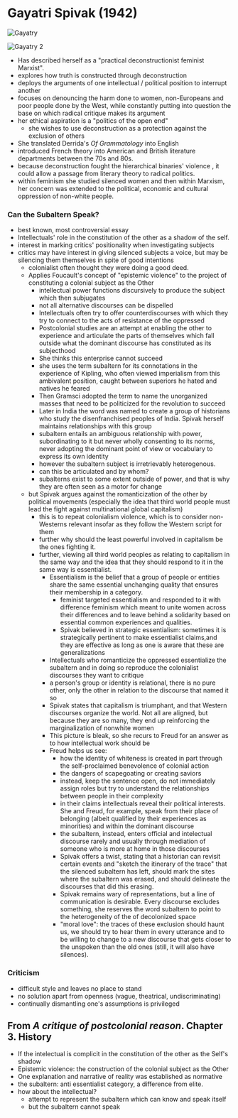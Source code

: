 # Gayatri Spivak (1942)

![Gayatry](https://i.pinimg.com/originals/15/d9/b5/15d9b5b2b9989ef567f2d1cc125752d6.jpg)

![Gayatry 2](https://huminst.uic.edu/wp-content/uploads/sites/412/2019/09/1-1.png)

- Has described herself as a "practical deconstructionist feminist Marxist".
- explores how truth is constructed through deconstruction
- deploys the arguments of one intellectual / political position to interrupt another
- focuses on denouncing the harm done to women, non-Europeans and poor people done by the West, while constantly putting into question the base on which radical critique makes its argument
- her ethical aspiration is a "politics of the open end"
  - she wishes to use deconstruction as a protection against the exclusion of others
- She translated Derrida's *Of Grammatology* into English
- introduced French theory into American and British literature departments between the 70s and 80s.
- because deconstruction fought the hierarchical binaries' violence , it could allow a passage from literary theory to radical politics.
- within feminism she studied silenced women and then within Marxism, her concern was extended to the political, economic and cultural oppression of non-white people.

###  Can the Subaltern Speak?
- best known, most controversial essay
- Intellectuals' role in the constitution of the other as a shadow of the self.
- interest in marking critics' positionality when investigating subjects
- critics may have interest in giving silenced subjects a voice, but may be silencing them themselves in spite of good intentions
  - colonialist often thought they were doing a good deed.
  - Applies Foucault's concept of "epistemic violence" to the project of constituting a colonial subject as the Other
    - intellectual power functions discursively to produce the subject which then subjugates
    - not all alternative discourses can be dispelled
    - Intellectuals often try to offer counterdiscourses with which they try to connect to the acts of resistance of the oppressed
    - Postcolonial studies are an attempt at enabling the other to experience and articulate the parts of themselves which fall outside what the dominant discourse has constituted as its subjecthood
    - She thinks this enterprise cannot succeed
    - she uses the term subaltern for its connotations in the experience of Kipling, who often viewed imperialism from this ambivalent position, caught between superiors he hated and natives he feared
    - Then Gramsci adopted the term to name the unorganized masses that need to be politicized for the revolution to succeed
    - Later in India the word was named to create a group of historians who study the disenfranchised peoples of India. Spivak herself maintains relationships with this group
    - subaltern entails an ambiguous relationship with power, subordinating to it but never wholly consenting to its norms, never adopting the dominant point of view or vocabulary to express its own identity
    - however the subaltern subject is irretrievably heterogenous.
    - can this be articulated and by whom?
    - subalterns exist to some extent outside of power, and that is why they are often seen as a motor for change
  - but Spivak argues against the romanticization of the other by political movements (especially the idea that third world people must lead the fight against  multinational global capitalism)
    - this is to repeat colonialism violence, which is to consider non-Westerns relevant insofar as they follow the Western script for them
    - further why should the least powerful involved in capitalism be the ones fighting it.
    - further, viewing all third world peoples as relating to capitalism in the same way and the idea that they should respond to it in the same way is essentialist.
      - Essentialism is the belief that a group of people or entities share the same essential unchanging quality that ensures their membership in a category.
        - feminist targeted essentialism and responded to it with difference feminism which meant to unite women across their differences and to leave behind a solidarity based on essential common experiences and qualities.
        - Spivak believed in strategic essentialism: sometimes it is strategically pertinent to make essentialist claims,and they are effective as long as one is aware that these are generalizations
      - Intellectuals who romanticize the oppressed essentialize the subaltern and in doing so reproduce the colonialist discourses they want to critique
      - a person's group or identity is relational, there is no pure other, only the other in relation to the discourse that named it so
      - Spivak states that capitalism is triumphant, and that Western discourses organize the world. Not all are aligned, but because they are so many, they end up reinforcing the marginalization of nonwhite women
      - This picture is bleak, so she recurs to Freud for an answer as to how intellectual work should be
      - Freud helps us see:
        - how the identity of whiteness is created in part through the self-proclaimed benevolence of colonial action
        - the dangers of scapegoating or creating saviors
        - instead, keep the sentence open, do not immediately assign roles but try to understand the relationships between people in their complexity
        - in their claims intellectuals reveal their political interests. She and Freud, for example, speak from their place of belonging (albeit qualified by their experiences as minorities) and within the dominant discourse
        - the subaltern, instead, enters official and intelectual discourse rarely and usually through mediation of someone who is more at home in those discourses
        - Spivak offers a twist, stating that a historian can revisit certain events and "sketch the itinerary of the trace" that the silenced subaltern has left, should mark the sites where the subaltern was erased, and should delineate the discourses that did this erasing.
        - Spivak remains wary of representations, but a line of communication is desirable. Every discourse excludes something, she reserves the word subaltern to point to the heterogeneity of the of decolonized space
        - "moral love": the traces of these exclusion should haunt us, we should try to hear them in every utterance and to be willing to change to a new discourse that gets closer to the unspoken than the old ones (still, it will also have silences).

### Criticism
- difficult style and leaves no place to stand
- no solution apart from openness (vague, theatrical, undiscriminating)
- continually dismantling one's assumptions is privileged

## From *A critique of postcolonial reason*. Chapter 3. History

- If the intelectual is complicit in the constitution of the other as the Self's shadow
- Epistemic violence: the construction of the colonial subject as the Other
- One explanation and narrative of reality was established as normative
- the subaltern: anti essentialist category, a difference from elite.
- how about the intellectual?
  - attempt to represent the subaltern which can know and speak itself
  - but the subaltern cannot speak